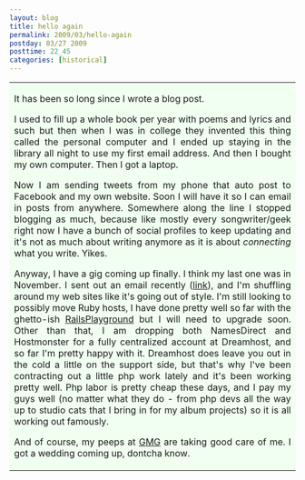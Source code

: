 ```yaml
---
layout: blog
title: hello again
permalink: 2009/03/hello-again
postday: 03/27 2009
posttime: 22_45
categories: [historical]
---
```


<table cellpadding="5">
<tr style="background-color:Honeydew;">
<td align='justify'>
<p>It has been so long since I wrote a blog post.</p>
<p>I used to fill up a whole book per year with  poems and lyrics and such but then when I was in college they invented this thing called the personal computer and I ended up staying in the library all night to use my first email address. And then I bought my own computer. Then I got a laptop.</p>
<p>Now I am sending tweets from my phone that auto post to Facebook and my own website. Soon I will have it so I can email in posts from anywhere. Somewhere along the line I stopped blogging as much, because like mostly every songwriter/geek right now I have a bunch of social profiles to keep updating and it's not as much about writing anymore as it is about <em>connecting</em> what you write. Yikes.</p>
<p>Anyway, I have a gig coming up finally. I think my last one was in November. I sent out an email recently (<a href="http://campaign-archive.com/?u=29744d054bf577181511e20e9&amp;id=c1510a0736" target="_blank">link</a>), and I'm shuffling around my web sites like it's going out of style. I'm still looking to possibly move Ruby hosts, I have done pretty well so far with the ghetto-ish <a href="http://railsplayground.com/" target="_blank">RailsPlayground</a> but I will need to upgrade soon. Other than that, I am dropping both NamesDirect and Hostmonster for a fully centralized account at Dreamhost, and so far I'm pretty happy with it. Dreamhost does leave you out in the cold a little on the support side, but that's why I've been contracting out a little php work lately and it's been working pretty well. Php labor is pretty cheap these days, and I pay my guys well (no matter what they do - from php devs all the way up to studio cats that I bring in for my album projects) so it is all working out famously.</p>
<p>And of course, my peeps at <a href="http://gmg-entertainment.com" target="_blank">GMG</a> are taking good care of me. I got a wedding coming up, dontcha know.</p>
</td>
</tr>
</table>
